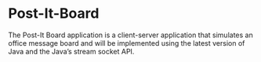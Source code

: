 # Post-It-Board
The Post-It Board application is a client-server application that simulates an office message board and will be implemented using the latest version of Java and the Java’s stream socket API.
